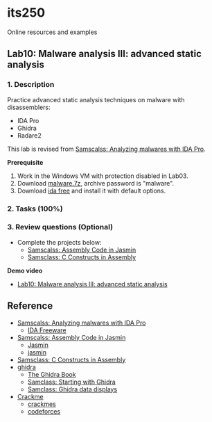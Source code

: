 # its250
Online resources and examples

## Lab10: Malware analysis III: advanced static analysis

### 1. Description
Practice advanced static analysis techniques on malware with disassemblers:
* IDA Pro
* Ghidra
* Radare2


This lab is revised from [Samscalss: Analyzing malwares with IDA Pro](https://samsclass.info/126/proj/PMA303c.htm).

**Prerequisite**

1. Work in the Windows VM with protection disabled in Lab03.
2. Download [malware.7z](./tools/malware.7z), archive password is "malware".
3. Download [ida free](https://www.hex-rays.com/products/ida/support/download_freeware/) and install it with default options.


### 2. Tasks (100%)


### 3. Review questions (Optional)
* Complete the projects below:
  * [Samscalss: Assembly Code in Jasmin](https://samsclass.info/126/proj/PMA301.htm)
  * [Samsclass: C Constructs in Assembly](https://samsclass.info/126/proj/PMA304.htm)

**Demo video**

* [Lab10: Malware analysis III: advanced static analysis]()

## Reference
* [Samscalss: Analyzing malwares with IDA Pro](https://samsclass.info/126/proj/PMA303c.htm)
  * [IDA Freeware](https://www.hex-rays.com/products/ida/support/download_freeware/)
* [Samscalss: Assembly Code in Jasmin](https://samsclass.info/126/proj/PMA301.htm)
  * [Jasmin](https://github.com/TUM-LRR/Jasmin)
  * [jasmin](http://jasmin.sourceforge.net/)
* [Samsclass: C Constructs in Assembly](https://samsclass.info/126/proj/PMA304.htm)
* [ghidra](https://ghidra-sre.org/)
  * [The Ghidra Book](https://ghidrabook.com/)
  * [Samclass: Starting with Ghidra](https://samsclass.info/126/proj/PMA510.htm)
  * [Samclass: Ghidra data displays](https://samsclass.info/126/proj/PMA511.htm)
* [Crackme](https://en.wikipedia.org/wiki/Crackme)
  * [crackmes](https://crackmes.one/)
  * [codeforces](http://codeforces.com/)
